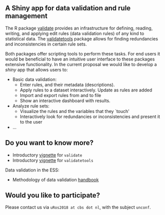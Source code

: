 
## A Shiny app for data validation and rule management


The R package [validate](https://CRAN.R-project.org/package=validate) provides
an infrastructure for defining, reading, writing, and applying edit rules (data validation
rules) of any kind to statistical data. The [validatetools](https://CRAN.R-project.org/package=validate) package allows for finding redundancies and inconsistencies in certain
rule sets.

Both packages offer scripting tools to perform these tasks. For end users it would be beneficial to have an intuitive user interface to these packages extensive functionality. In the current proposal we would like to develop a *shiny* app that allows users to:

- Basic data validation:
    - Enter rules, and their metadata (descriptions).
    - Apply rules to a dataset interactively. Update as rules are added
    - Import and export rules from and to file
    - Show an interactive dashboard with results.
- Analyze rule sets:
    - Visualize the rules and the variables that they `touch'
    - Interactively look for redundancies or inconsistencies and present it to the user 
- ...


## Do you want to know more?

- Introductory [vignette](https://CRAN.R-project.org/package=validate) for `validate`
- Introductory [vignette](https://cran.r-project.org/web/packages/validatetools/index.html) for `validatetools`

Data validation in the ESS:

- Methodology of data validation [handbook](https://ec.europa.eu/eurostat/cros/system/files/methodology_for_data_validation_v1.0_rev-2016-06_final.pdf)



## Would you like to participate?

Please contact us via `uRos2018 at cbs dot nl`, with the subject `unconf`.



